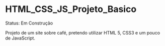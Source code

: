 # HTML_CSS_JS_Projeto_Basico
Status: Em Construção

Projeto de um site sobre café, pretendo utilizar HTML 5, CSS3 e um pouco de JavaScript.
